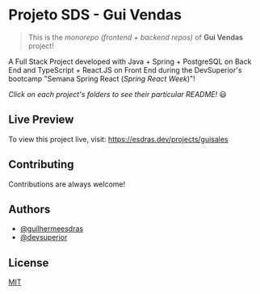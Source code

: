 # Projeto SDS - Gui Vendas

> This is the *monorepo (frontend + backend repos)* of **Gui Vendas** project! 

A Full Stack Project developed with Java + Spring + PostgreSQL on Back End and TypeScript + React.JS on Front End during the DevSuperior's bootcamp "Semana Spring React (*Spring React Week*)"!

*Click on each project's folders to see their particular README!* 😃


## Live Preview

To view this project live, visit: https://esdras.dev/projects/guisales


## Contributing

Contributions are always welcome!


## Authors

- [@guilhermeesdras](https://www.github.com/GuilhermeEsdras)
- [@devsuperior]()


## License

[MIT](https://choosealicense.com/licenses/mit/)

